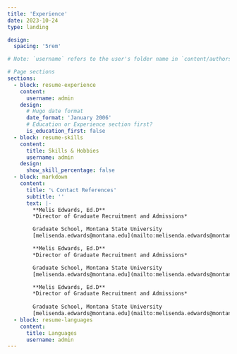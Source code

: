 ```yaml
---
title: 'Experience'
date: 2023-10-24
type: landing

design:
  spacing: '5rem'

# Note: `username` refers to the user's folder name in `content/authors/`

# Page sections
sections:
  - block: resume-experience
    content:
      username: admin
    design:
      # Hugo date format
      date_format: 'January 2006'
      # Education or Experience section first?
      is_education_first: false
  - block: resume-skills
    content:
      title: Skills & Hobbies
      username: admin
    design:
      show_skill_percentage: false
  - block: markdown
    content:
      title: '📞 Contact References'
      subtitle: ''
      text: |-
        **Melis Edwards, Ed.D**  
        *Director of Graduate Recruitment and Admissions*

        Graduate School, Montana State University  
        [melisenda.edwards@montana.edu](mailto:melisenda.edwards@montana.edu)  

        **Melis Edwards, Ed.D**  
        *Director of Graduate Recruitment and Admissions*

        Graduate School, Montana State University  
        [melisenda.edwards@montana.edu](mailto:melisenda.edwards@montana.edu)  

        **Melis Edwards, Ed.D**  
        *Director of Graduate Recruitment and Admissions*
        
        Graduate School, Montana State University  
        [melisenda.edwards@montana.edu](mailto:melisenda.edwards@montana.edu)  
  - block: resume-languages
    content:
      title: Languages
      username: admin
---
```

